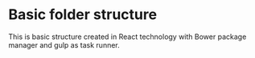 # Basic folder structure
This is basic structure created in React technology with Bower package manager and gulp as task runner.
